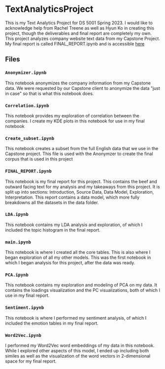 # TextAnalyticsProject

This is my Text Analytics Project for DS 5001 Spring 2023. I would like to acknowledge help from Rachel Treene as well as Hyun Ko in creating this project, though the deliverables and final report are completely my own. This project analyzes company website text data from my Capstone Project. My final report is called FINAL_REPORT.ipynb and is accessible [here](FINAL_REPORT.ipynb)

## Files

### ```Anonymizer.ipynb```

This notebook anonymizes the company information from my Capstone data. We were requested by our Capstone client to anonymize the data "just in case" so that is what this notebook does.

### ```Correlation.ipynb```

This notebook provides my exploration of correlation between the companies. I create my KDE plots in this notebook for use in my final notebook

### ```Create_subset.ipynb```

This notebook creates a subset from the full English data that we use in the Capstone project. This file is used with the Anonymzer to create the final corpus that is used in this project

### ```FINAL_REPORT.ipynb```

This notebook is my final report for this project. This contains the beef and outward facing text for my analysis and my takeaways from this project. It is split up into sections: Introduction, Source Data, Data Model, Exploration, Interpretation. This report contains a data model, which more fully breakdowns all the datasets in the data folder.

### ```LDA.ipynb```

This notebook contains my LDA analysis and exploration, of which I included the topic histogram in the final report.

### ```main.ipynb```

This notebook is where I created all the core tables. This is also where I began exploration of all my other models. This was the first notebook in which I began analysis for this project, after the data was ready.

### ```PCA.ipynb```

This notebook contains my exploration and modeling of PCA on my data. It contains the loadings visualization and the PC visualizations, both of which I use in my final report.

### ```Sentiment.ipynb```

This notebook is where I performed my sentiment analysis, of which I included the emotion tables in my final report.

### ```Word2Vec.ipynb```

I performed my Word2Vec word embeddings of my data in this notebook. While I explored other aspects of this model, I ended up including both similes as well as the visualization of the word vectors in 2-dimensional space for my final report.